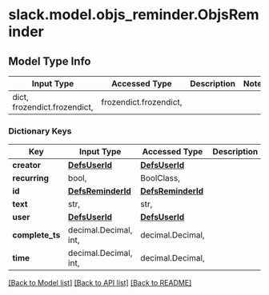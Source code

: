 # slack.model.objs_reminder.ObjsReminder

## Model Type Info
Input Type | Accessed Type | Description | Notes
------------ | ------------- | ------------- | -------------
dict, frozendict.frozendict,  | frozendict.frozendict,  |  | 

### Dictionary Keys
Key | Input Type | Accessed Type | Description | Notes
------------ | ------------- | ------------- | ------------- | -------------
**creator** | [**DefsUserId**](DefsUserId.md) | [**DefsUserId**](DefsUserId.md) |  | 
**recurring** | bool,  | BoolClass,  |  | 
**id** | [**DefsReminderId**](DefsReminderId.md) | [**DefsReminderId**](DefsReminderId.md) |  | 
**text** | str,  | str,  |  | 
**user** | [**DefsUserId**](DefsUserId.md) | [**DefsUserId**](DefsUserId.md) |  | 
**complete_ts** | decimal.Decimal, int,  | decimal.Decimal,  |  | [optional] 
**time** | decimal.Decimal, int,  | decimal.Decimal,  |  | [optional] 

[[Back to Model list]](../../README.md#documentation-for-models) [[Back to API list]](../../README.md#documentation-for-api-endpoints) [[Back to README]](../../README.md)

